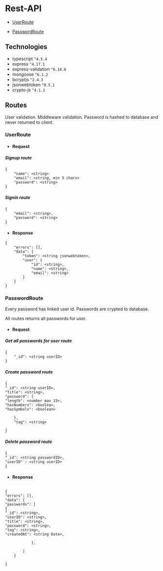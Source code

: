 # Rest-API

- [UserRoute](#UserRoute)

- [PasswordRoute](#PasswordRoute)

## Technologies

- typescript `^4.5.4`
- express `^4.17.1`
- express-validation `^6.14.0`
- mongoose `^6.1.2`
- bcryptjs `^2.4.3`
- jsonwebtoken `^8.5.1`
- crypto-js `^4.1.1`

## Routes

User validation. Middleware validation. Password is hashed to database and never returned to client.

### UserRoute

- #### Request

##### Signup route

```
{
    "name": <string>
    "email": <string, min 5 chars>
    "password": <string>
}
```

##### Signin route

```
{
    "email": <string>,
    "password": <string>
}

```

- #### Response

```
{
    "errors": [],
    "data": {
        "token": <string jsonwebtoken>,
        "user": {
            "id": <string>,
            "name": <string>,
            "email": <string>
        }
    }
}

```

### PasswordRoute

Every password has linked user id. Passwords are crypted to database.

All routes returns all passwords for user.

- #### Request

##### Get all passwords for user route

```
{
    "_id": <string userID>
}
```

##### Create password route

```
{
"_id": <string userID>,
"title": <string>,
"password": {
"length": <number max 15>,
"hasNumbers": <boolea>,
"hasSymbols": <boolean>

    },
    "tag": <string>

}
```

##### Delete password route

```
{
"_id": <string passwordID>,
"userID" : <string userID>
}

```

- #### Response

```

{
"errors": [],
"data": {
"passwords": [
{
"_id": <string>,
"userID": <string>,
"title": <string>,
"password": <string>,
"tag": <string>,
"createdAt": <string Date>,

            },

        ]
    }

}

```
